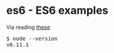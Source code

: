 # es6 - ES6 examples

Via reading [these](https://hacks.mozilla.org/category/es6-in-depth/)

<pre>
$ node --version
v6.11.1
</pre>

